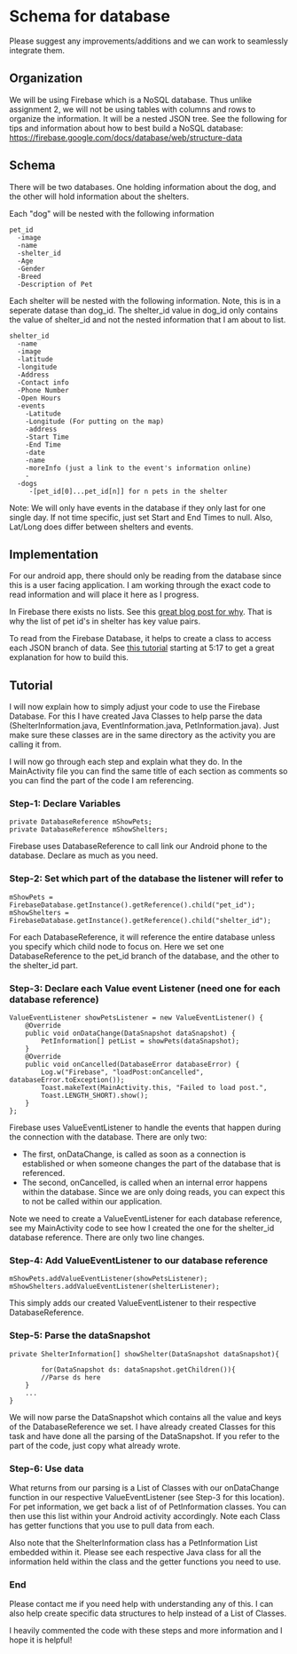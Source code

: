 # Schema for database

Please suggest any improvements/additions and we can work to seamlessly integrate them.

## Organization

We will be using Firebase which is a NoSQL database. Thus unlike assignment 2, we will not be using tables with columns and rows to organize the information. It will be a nested JSON tree. See the following for tips and information about how to best build a NoSQL database: https://firebase.google.com/docs/database/web/structure-data

## Schema
There will be two databases. One holding information about the dog, and the other will hold information about the shelters.

Each "dog" will be nested with the following information
```
pet_id
  -image
  -name
  -shelter_id
  -Age
  -Gender
  -Breed
  -Description of Pet
```
  
Each shelter will be nested with the following information. Note, this is in a seperate datase than dog_id. The shelter_id value in dog_id only contains the value of shelter_id and not the nested information that I am about to list.
```
shelter_id
  -name
  -image
  -latitude
  -longitude
  -Address
  -Contact info
  -Phone Number
  -Open Hours
  -events
    -Latitude
    -Longitude (For putting on the map)
    -address
    -Start Time
    -End Time
    -date
    -name
    -moreInfo (just a link to the event's information online)
    -
  -dogs
     -[pet_id[0]...pet_id[n]] for n pets in the shelter
 ```    
Note: We will only have events in the database if they only last for one single day. If not time specific, just set Start and End Times to null. Also, Lat/Long does differ between shelters and events.

## Implementation

For our android app, there should only be reading from the database since this is a user facing application. I am working through the exact code to read information and will place it here as I progress.  

In Firebase there exists no lists. See this [great blog post for why](https://firebase.googleblog.com/2014/04/best-practices-arrays-in-firebase.html). That is why the list of pet id's in shelter has key value pairs.

To read from the Firebase Database, it helps to create a class to access each JSON branch of data. See [this tutorial](https://youtu.be/2duc77R4Hqw?t=5m17s) starting at 5:17 to get a great explanation for how to build this. 

## Tutorial

I will now explain how to simply adjust your code to use the Firebase Database. For this I have created Java Classes to help parse the data (ShelterInformation.java, EventInformation.java, PetInformation.java). Just make sure these classes are in the same directory as the activity you are calling it from. 

I will now go through each step and explain what they do. In the MainActivity file you can find the same title of each section as comments so you can find the part of the code I am referencing.


### Step-1: Declare Variables
```
private DatabaseReference mShowPets;
private DatabaseReference mShowShelters;
```
Firebase uses DatabaseReference to call link our Android phone to the database. Declare as much as you need. 

### Step-2: Set which part of the database the listener will refer to
```
mShowPets = FirebaseDatabase.getInstance().getReference().child("pet_id");
mShowShelters = FirebaseDatabase.getInstance().getReference().child("shelter_id");
```

For each DatabaseReference, it will reference the entire database unless you specify which child node to focus on. Here we set one DatabaseReference to the pet_id branch of the database, and the other to the shelter_id part. 

### Step-3: Declare each Value event Listener (need one for each database reference)

```
ValueEventListener showPetsListener = new ValueEventListener() {
    @Override
    public void onDataChange(DataSnapshot dataSnapshot) {
        PetInformation[] petList = showPets(dataSnapshot);
    }
    @Override
    public void onCancelled(DatabaseError databaseError) {
        Log.w("Firebase", "loadPost:onCancelled", databaseError.toException());
        Toast.makeText(MainActivity.this, "Failed to load post.",
        Toast.LENGTH_SHORT).show();
    }
};  
```
Firebase uses ValueEventListener to handle the events that happen during the connection with the database. There are only two:
- The first, onDataChange, is called as soon as a connection is established or when someone changes the part of the database that is referenced. 
- The second, onCancelled, is called when an internal error happens within the database. Since we are only doing reads, you can expect this to not be called within our application.

Note we need to create a ValueEventListener for each database reference, see my MainActivity code to see how I created the one for the shelter_id database reference. There are only two line changes.

### Step-4: Add ValueEventListener to our database reference 
```
mShowPets.addValueEventListener(showPetsListener);
mShowShelters.addValueEventListener(shelterListener);
```
This simply adds our created ValueEventListener to their respective DatabaseReference.

### Step-5: Parse the dataSnapshot
```
private ShelterInformation[] showShelter(DataSnapshot dataSnapshot){

        for(DataSnapshot ds: dataSnapshot.getChildren()){
        //Parse ds here
    }
    ...
}
```
We will now parse the DataSnapshot which contains all the value and keys of the DatabaseReference we set. I have already created Classes for this task and have done all the parsing of the DataSnapshot. If you refer to the part of the code, just copy what already wrote. 

### Step-6: Use data
What returns from our parsing is a List of Classes with our onDataChange function in our respective ValueEventListener (see Step-3 for this location). For pet information, we get back a list of of PetInformation classes. You can then use this list within your Android activity accordingly. Note each Class has getter functions that you use to pull data from each. 

Also note that the ShelterInformation class has a PetInformation List embedded within it. Please see each respective Java class for all the information held within the class and the getter functions you need to use. 

### End

Please contact me if you need help with understanding any of this. I can also help create specific data structures to help instead of a List of Classes. 

I heavily commented the code with these steps and more information and I hope it is helpful!
